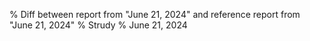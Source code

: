 % Diff between report from "June 21, 2024" and reference report from "June 21, 2024"
% Strudy
% June 21, 2024


